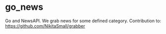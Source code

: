 # go_news
Go and NewsAPI. We grab news for some defined category. 
Contribution to: https://github.com/NikitaSmall/grabber
